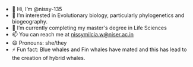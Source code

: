 - 👋 Hi, I’m @nissy-135
- 👀 I’m interested in Evolutionary biology, particularly phylogenetics and biogeography. 
- 🌱 I’m currently completing my master's degree in Life Sciences
- 📫 You can reach me at nissymilcia.w@niser.ac.in
- 😄 Pronouns: she/they
- ⚡ Fun fact: Blue whales and Fin whales have mated and this has lead to the creation of hybrid whales.

<!---
nissy-135/nissy-135 is a ✨ special ✨ repository because its `README.md` (this file) appears on your GitHub profile.
You can click the Preview link to take a look at your changes.
--->
